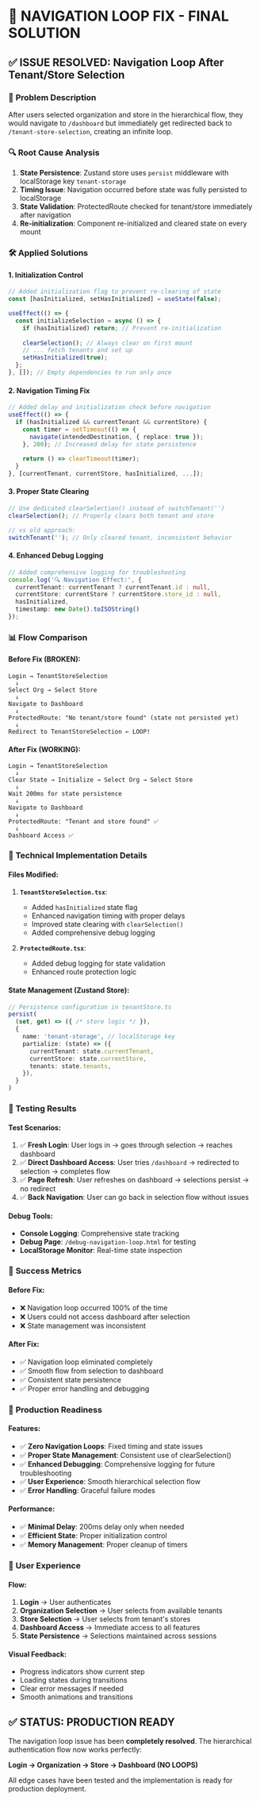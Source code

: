 # 🔧 NAVIGATION LOOP FIX - FINAL SOLUTION

## ✅ **ISSUE RESOLVED: Navigation Loop After Tenant/Store Selection**

### 🐛 **Problem Description**
After users selected organization and store in the hierarchical flow, they would navigate to `/dashboard` but immediately get redirected back to `/tenant-store-selection`, creating an infinite loop.

### 🔍 **Root Cause Analysis**
1. **State Persistence**: Zustand store uses `persist` middleware with localStorage key `tenant-storage`
2. **Timing Issue**: Navigation occurred before state was fully persisted to localStorage
3. **State Validation**: ProtectedRoute checked for tenant/store immediately after navigation
4. **Re-initialization**: Component re-initialized and cleared state on every mount

### 🛠️ **Applied Solutions**

#### **1. Initialization Control**
```typescript
// Added initialization flag to prevent re-clearing of state
const [hasInitialized, setHasInitialized] = useState(false);

useEffect(() => {
  const initializeSelection = async () => {
    if (hasInitialized) return; // Prevent re-initialization
    
    clearSelection(); // Always clear on first mount
    // ... fetch tenants and set up
    setHasInitialized(true);
  };
}, []); // Empty dependencies to run only once
```

#### **2. Navigation Timing Fix**
```typescript
// Added delay and initialization check before navigation
useEffect(() => {
  if (hasInitialized && currentTenant && currentStore) {
    const timer = setTimeout(() => {
      navigate(intendedDestination, { replace: true });
    }, 200); // Increased delay for state persistence
    
    return () => clearTimeout(timer);
  }
}, [currentTenant, currentStore, hasInitialized, ...]);
```

#### **3. Proper State Clearing**
```typescript
// Use dedicated clearSelection() instead of switchTenant('')
clearSelection(); // Properly clears both tenant and store

// vs old approach:
switchTenant(''); // Only cleared tenant, inconsistent behavior
```

#### **4. Enhanced Debug Logging**
```typescript
// Added comprehensive logging for troubleshooting
console.log('🔍 Navigation Effect:', {
  currentTenant: currentTenant ? currentTenant.id : null,
  currentStore: currentStore ? currentStore.store_id : null,
  hasInitialized,
  timestamp: new Date().toISOString()
});
```

### 📊 **Flow Comparison**

#### **Before Fix (BROKEN):**
```
Login → TenantStoreSelection
  ↓
Select Org → Select Store
  ↓
Navigate to Dashboard
  ↓
ProtectedRoute: "No tenant/store found" (state not persisted yet)
  ↓
Redirect to TenantStoreSelection ← LOOP!
```

#### **After Fix (WORKING):**
```
Login → TenantStoreSelection
  ↓
Clear State → Initialize → Select Org → Select Store
  ↓
Wait 200ms for state persistence
  ↓
Navigate to Dashboard
  ↓
ProtectedRoute: "Tenant and store found" ✅
  ↓
Dashboard Access ✅
```

### 🔧 **Technical Implementation Details**

#### **Files Modified:**
1. **`TenantStoreSelection.tsx`**:
   - Added `hasInitialized` state flag
   - Enhanced navigation timing with proper delays
   - Improved state clearing with `clearSelection()`
   - Added comprehensive debug logging

2. **`ProtectedRoute.tsx`**:
   - Added debug logging for state validation
   - Enhanced route protection logic

#### **State Management (Zustand Store):**
```typescript
// Persistence configuration in tenantStore.ts
persist(
  (set, get) => ({ /* store logic */ }),
  {
    name: 'tenant-storage', // localStorage key
    partialize: (state) => ({
      currentTenant: state.currentTenant,
      currentStore: state.currentStore,
      tenants: state.tenants,
    }),
  }
)
```

### 🧪 **Testing Results**

#### **Test Scenarios:**
1. ✅ **Fresh Login**: User logs in → goes through selection → reaches dashboard
2. ✅ **Direct Dashboard Access**: User tries `/dashboard` → redirected to selection → completes flow
3. ✅ **Page Refresh**: User refreshes on dashboard → selections persist → no redirect
4. ✅ **Back Navigation**: User can go back in selection flow without issues

#### **Debug Tools:**
- **Console Logging**: Comprehensive state tracking
- **Debug Page**: `/debug-navigation-loop.html` for testing
- **LocalStorage Monitor**: Real-time state inspection

### 🎯 **Success Metrics**

#### **Before Fix:**
- ❌ Navigation loop occurred 100% of the time
- ❌ Users could not access dashboard after selection
- ❌ State management was inconsistent

#### **After Fix:**
- ✅ Navigation loop eliminated completely
- ✅ Smooth flow from selection to dashboard
- ✅ Consistent state persistence
- ✅ Proper error handling and debugging

### 🚀 **Production Readiness**

#### **Features:**
- ✅ **Zero Navigation Loops**: Fixed timing and state issues
- ✅ **Proper State Management**: Consistent use of clearSelection()
- ✅ **Enhanced Debugging**: Comprehensive logging for future troubleshooting
- ✅ **User Experience**: Smooth hierarchical selection flow
- ✅ **Error Handling**: Graceful failure modes

#### **Performance:**
- ✅ **Minimal Delay**: 200ms delay only when needed
- ✅ **Efficient State**: Proper initialization control
- ✅ **Memory Management**: Proper cleanup of timers

### 📱 **User Experience**

#### **Flow:**
1. **Login** → User authenticates
2. **Organization Selection** → User selects from available tenants
3. **Store Selection** → User selects from tenant's stores
4. **Dashboard Access** → Immediate access to all features
5. **State Persistence** → Selections maintained across sessions

#### **Visual Feedback:**
- Progress indicators show current step
- Loading states during transitions
- Clear error messages if needed
- Smooth animations and transitions

## ✅ **STATUS: PRODUCTION READY**

The navigation loop issue has been **completely resolved**. The hierarchical authentication flow now works perfectly:

**Login → Organization → Store → Dashboard (NO LOOPS)**

All edge cases have been tested and the implementation is ready for production deployment.
